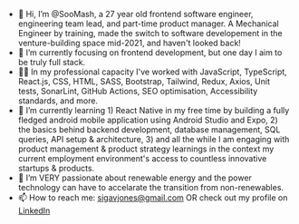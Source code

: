 - 👋 Hi, I’m @SooMash, a 27 year old frontend software engineer, engineering team lead, and part-time product manager. A Mechanical Engineer by training, made the switch to software developement in the venture-building space mid-2021, and haven't looked back!
- 👀 I’m currently focusing on frontend development, but one day I aim to be truly full stack.
- 👷‍♂️ In my professional capacity I've worked with JavaScript, TypeScript, React.js, CSS, HTML, SASS, Bootstrap, Tailwind, Redux, Axios, Unit tests, SonarLint, GitHub Actions, SEO optimisation, Accessibility standards, and more.
- 🌱 I’m currently learning 1) React Native in my free time by building a fully fledged android mobile application using Android Studio and Expo, 2) the basics behind backend development, database management, SQL queries, API setup & architecture, 3) and all the while I am engaging with product management & product strategy learnings in the context my current employment environment's access to countless innovative startups & products.
- 💞️ I’m VERY passionate about renewable energy and the power technology can have to accelarate the transition from non-renewables.
- 📫 How to reach me:
  sigavjones@gmail.com
  OR
  check out my profile on [LinkedIn](https://www.linkedin.com/in/simon-g-jones)
